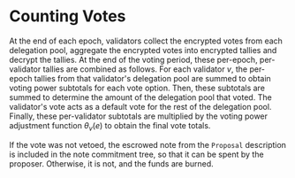# Counting Votes

At the end of each epoch, validators collect the encrypted votes from each
delegation pool, aggregate the encrypted votes into encrypted tallies and
decrypt the tallies. At the end of the voting period, these per-epoch,
per-validator tallies are combined as follows. For each validator $v$, the
per-epoch tallies from that validator's delegation pool are summed to obtain
voting power subtotals for each vote option. Then, these subtotals are summed
to determine the amount of the delegation pool that voted. The validator's
vote acts as a default vote for the rest of the delegation pool. Finally,
these per-validator subtotals are multiplied by the voting power adjustment
function $\theta_v(e)$ to obtain the final vote totals.

If the vote was not vetoed, the escrowed note from the `Proposal` description
is included in the note commitment tree, so that it can be spent by the
proposer.  Otherwise, it is not, and the funds are burned.
